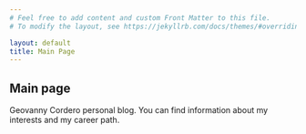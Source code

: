 ```yaml
---
# Feel free to add content and custom Front Matter to this file.
# To modify the layout, see https://jekyllrb.com/docs/themes/#overriding-theme-defaults

layout: default
title: Main Page
---
```

## Main page
Geovanny Cordero personal blog. You can find information about my interests and my career path.
